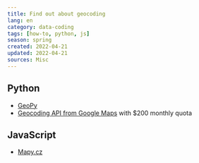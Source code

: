 ```yaml
---
title: Find out about geocoding
lang: en 
category: data-coding
tags: [how-to, python, js]
season: spring
created: 2022-04-21
updated: 2022-04-21
sources: Misc
---
```


## Python
- [GeoPy](https://github.com/geopy/geopy)
- [Geocoding API from Google Maps](https://developers.google.com/maps/documentation/geocoding) with $200 monthly quota

## JavaScript
- [Mapy.cz](https://api.mapy.cz/)